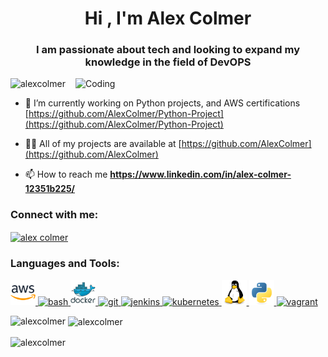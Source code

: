 <h1 align="center">Hi , I'm Alex Colmer</h1>
<h3 align="center">I am passionate about tech and looking to expand my knowledge in the field of DevOPS</h3>
<img align="right" alt="Coding" width="400" src="https://media.geeksforgeeks.org/wp-content/uploads/20220906182153/DevOpsEngineerSalary.gif">


<p align="left"> <img src="https://komarev.com/ghpvc/?username=alexcolmer&label=Profile%20views&color=0e75b6&style=flat" alt="alexcolmer" /> </p>

- 🔭 I’m currently working on Python projects, and AWS certifications [https://github.com/AlexColmer/Python-Project](https://github.com/AlexColmer/Python-Project)

- 👨‍💻 All of my projects are available at [https://github.com/AlexColmer](https://github.com/AlexColmer)

- 📫 How to reach me **https://www.linkedin.com/in/alex-colmer-12351b225/**

<h3 align="left">Connect with me:</h3>
<p align="left">
<a href="https://linkedin.com/in/alex colmer" target="blank"><img align="center" src="https://raw.githubusercontent.com/rahuldkjain/github-profile-readme-generator/master/src/images/icons/Social/linked-in-alt.svg" alt="alex colmer" height="30" width="40" /></a>
</p>

<h3 align="left">Languages and Tools:</h3>
<p align="left"> <a href="https://aws.amazon.com" target="_blank" rel="noreferrer"> <img src="https://raw.githubusercontent.com/devicons/devicon/master/icons/amazonwebservices/amazonwebservices-original-wordmark.svg" alt="aws" width="40" height="40"/> </a> <a href="https://www.gnu.org/software/bash/" target="_blank" rel="noreferrer"> <img src="https://www.vectorlogo.zone/logos/gnu_bash/gnu_bash-icon.svg" alt="bash" width="40" height="40"/> </a> <a href="https://www.docker.com/" target="_blank" rel="noreferrer"> <img src="https://raw.githubusercontent.com/devicons/devicon/master/icons/docker/docker-original-wordmark.svg" alt="docker" width="40" height="40"/> </a> <a href="https://git-scm.com/" target="_blank" rel="noreferrer"> <img src="https://www.vectorlogo.zone/logos/git-scm/git-scm-icon.svg" alt="git" width="40" height="40"/> </a> <a href="https://www.jenkins.io" target="_blank" rel="noreferrer"> <img src="https://www.vectorlogo.zone/logos/jenkins/jenkins-icon.svg" alt="jenkins" width="40" height="40"/> </a> <a href="https://kubernetes.io" target="_blank" rel="noreferrer"> <img src="https://www.vectorlogo.zone/logos/kubernetes/kubernetes-icon.svg" alt="kubernetes" width="40" height="40"/> </a> <a href="https://www.linux.org/" target="_blank" rel="noreferrer"> <img src="https://raw.githubusercontent.com/devicons/devicon/master/icons/linux/linux-original.svg" alt="linux" width="40" height="40"/> </a> <a href="https://www.python.org" target="_blank" rel="noreferrer"> <img src="https://raw.githubusercontent.com/devicons/devicon/master/icons/python/python-original.svg" alt="python" width="40" height="40"/> </a> <a href="https://www.vagrantup.com/" target="_blank" rel="noreferrer"> <img src="https://www.vectorlogo.zone/logos/vagrantup/vagrantup-icon.svg" alt="vagrant" width="40" height="40"/> </a> </p>

<p><img align="left" src="https://github-readme-stats.vercel.app/api/top-langs?username=alexcolmer&show_icons=true&locale=en&layout=compact" alt="alexcolmer" /></p>

<p>&nbsp;<img align="center" src="https://github-readme-stats.vercel.app/api?username=alexcolmer&show_icons=true&locale=en" alt="alexcolmer" /></p>

<p><img align="center" src="https://github-readme-streak-stats.herokuapp.com/?user=alexcolmer&" alt="alexcolmer" /></p>
